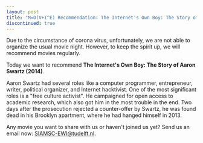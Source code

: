 ```yaml
---
layout: post
title: "M=O(V+I^E) Recommendation: The Internet's Own Boy: The Story of Aaron Swartz (2014)"
discontinued: true
---
```


Due to the circumstance of corona virus, unfortunately, we are not able to organize the usual movie night. However, to keep the spirit up, we will recommend movies regularly. 

Today we want to recommend **The Internet's Own Boy: The Story of Aaron Swartz (2014)**.

Aaron Swartz had several roles like a computer programmer, entrepreneur, writer, political organizer, and Internet hacktivist. One of the most significant roles is a "free culture activist". He campaigned for open access to academic research, which also got him in the most trouble in the end.  Two days after the prosecution rejected a counter-offer by Swartz, he was found dead in his Brooklyn apartment, where he had hanged himself in 2013.

Any movie you want to share with us or haven't joined us yet? Send us an email now: [SIAMSC-EWI@tudelft.nl].

[SIAMSC-EWI@tudelft.nl]: mailto:SIAMSC-EWI@tudelft.nl
